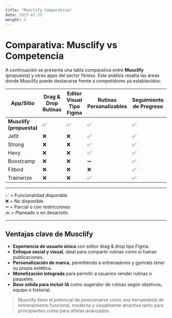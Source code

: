 ```yaml
---
title: "Musclify Comparativa"
date: 2025-07-25
weight: 3
---
```

# Comparativa: Musclify vs Competencia

A continuación se presenta una tabla comparativa entre **Musclify** (propuesta) y otras apps del sector fitness. Este análisis resalta las áreas donde Musclify puede destacarse frente a competidores ya establecidos:

| App/Sitio            | Drag & Drop Rutinas | Editor Visual Tipo Figma | Rutinas Personalizables | Seguimiento de Progreso | Exportar para Redes Sociales | Enfoque Social / Comunidad | IA para Sugerir Rutinas | Branding Personalizable | Monetizable por usuarios |
|----------------------|---------------------|---------------------------|--------------------------|--------------------------|------------------------------|-----------------------------|--------------------------|--------------------------|----------------------------|
| **Musclify (propuesta)** | ✅                   | ✅                         | ✅                        | ✅                        | ✅                            | ✅                           | 🔜                        | ✅                        | ✅                          |
| Jefit                | ❌                   | ❌                         | ✅                        | ✅                        | ❌                            | ✅                           | ❌                        | ❌                        | ❌                          |
| Strong               | ❌                   | ❌                         | ✅                        | ✅                        | ❌                            | ❌                           | ❌                        | ❌                        | ❌                          |
| Hevy                 | ❌                   | ❌                         | ✅                        | ✅                        | ✅                            | ✅                           | ❌                        | ❌                        | ❌                          |
| Boostcamp            | ❌                   | ❌                         | ➖                        | ✅                        | ❌                            | ❌                           | ❌                        | ❌                        | ❌                          |
| Fitbod               | ❌                   | ❌                         | ❌                        | ✅                        | ❌                            | ❌                           | ✅                        | ❌                        | ❌                          |
| Trainerize           | ❌                   | ❌                         | ✅                        | ✅                        | ❌                            | ✅                           | ❌                        | ❌                        | ✅                          |

---

✅ = Funcionalidad disponible  
❌ = No disponible  
➖ = Parcial o con restricciones  
🔜 = Planeado o en desarrollo

---

## Ventajas clave de Musclify

- **Experiencia de usuario única** con editor drag & drop tipo Figma.
- **Enfoque social y visual**, ideal para compartir rutinas como si fueran publicaciones.
- **Personalización de marca**, permitiendo a entrenadores y gymrats tener su propia estética.
- **Monetización integrada** para permitir a usuarios vender rutinas o paquetes.
- **Base sólida para incluir IA** como sugeridor de rutinas según objetivos, equipo o historial.

> Musclify tiene el potencial de posicionarse como una herramienta de entrenamiento funcional, moderna y visualmente atractiva tanto para principiantes como para atletas avanzados.

